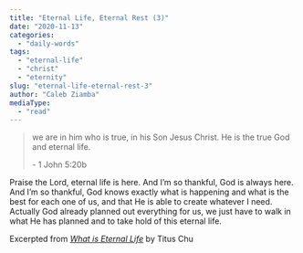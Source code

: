 ```yaml
---
title: "Eternal Life, Eternal Rest (3)"
date: "2020-11-13"
categories: 
  - "daily-words"
tags: 
  - "eternal-life"
  - "christ"
  - "eternity"
slug: "eternal-life-eternal-rest-3"
author: "Caleb Ziamba"
mediaType: 
  - "read"
---
```


> we are in him who is true, in his Son Jesus Christ. He is the true God and eternal life.
> 
> \- 1 John 5:20b

Praise the Lord, eternal life is here. And I’m so thankful, God is always here. And I’m so thankful, God knows exactly what is happening and what is the best for each one of us, and that He is able to create whatever I need. Actually God already planned out everything for us, we just have to walk in what He has planned and to take hold of this eternal life.

Excerpted from _[What is Eternal Life](https://www.asweetsavor.org/what-is-eternal-life/)_ by Titus Chu

